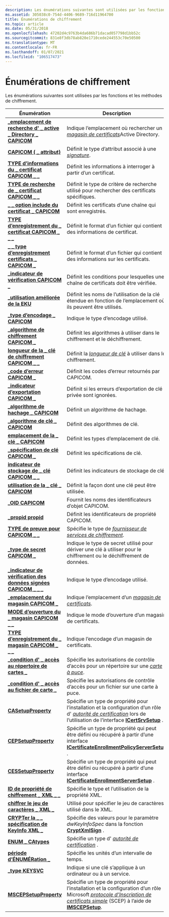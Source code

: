 ```yaml
---
description: Les énumérations suivantes sont utilisées par les fonctions et les méthodes de chiffrement.
ms.assetid: 305038c0-754d-4406-9689-716d11964700
title: Énumérations de chiffrement
ms.topic: article
ms.date: 05/31/2018
ms.openlocfilehash: 47202d4c9763b4da686b71dacad057798d1bb52c
ms.sourcegitcommit: 831e8f3db78ab820e1710cede244553c70e50500
ms.translationtype: MT
ms.contentlocale: fr-FR
ms.lasthandoff: 01/07/2021
ms.locfileid: "106517473"
---
```

# <a name="cryptography-enumerations"></a>Énumérations de chiffrement

Les énumérations suivantes sont utilisées par les fonctions et les méthodes de chiffrement.



| Énumération                                                                                      | Description                                                                                                                                                                                                                                                                                     |
|--------------------------------------------------------------------------------------------------|-------------------------------------------------------------------------------------------------------------------------------------------------------------------------------------------------------------------------------------------------------------------------------------------------|
| [**\_emplacement de recherche d' \_ active \_ Directory \_ CAPICOM**](capicom-active-directory-search-location.md) | Indique l’emplacement où rechercher un [*magasin de certificats*](../secgloss/c-gly.md)Active Directory.                                                                                                                            |
| [**CAPICOM ( \_ attribut)**](capicom-attribute.md)                                                  | Définit le type d’attribut associé à une [*signature*](../secgloss/d-gly.md).                                                                                                                                                  |
| [**TYPE d’informations du \_ certificat CAPICOM \_ \_**](capicom-cert-info-type.md)                                      | Définit les informations à interroger à partir d’un certificat.                                                                                                                                                                                                                                   |
| [**TYPE de recherche de \_ certificat CAPICOM \_ \_**](capicom-certificate-find-type.md)                        | Définit le type de critère de recherche utilisé pour rechercher des certificats spécifiques.                                                                                                                                                                                                                         |
| [**\_ \_ option include du certificat \_ CAPICOM**](capicom-certificate-include-option.md)              | Définit les certificats d’une chaîne qui sont enregistrés.                                                                                                                                                                                                                                                |
| [**TYPE d’enregistrement du \_ certificat CAPICOM \_ \_ \_**](capicom-certificate-save-as-type.md)                 | Définit le format d’un fichier qui contient des informations de certificat.                                                                                                                                                                                                                             |
| [**\_ \_ type d’enregistrement certificats \_ CAPICOM \_**](capicom-certificates-save-as-type.md)               | Définit le format d’un fichier qui contient des informations sur les certificats.                                                                                                                                                                                                                            |
| [**\_indicateur de vérification CAPICOM \_**](capicom-check-flag.md)                                               | Définit les conditions pour lesquelles une chaîne de certificats doit être vérifiée.                                                                                                                                                                                                                          |
| [**\_utilisation améliorée de la EKU**](capicom-eku.md)                                                              | Définit les noms de l’utilisation de la clé étendue en fonction de l’emplacement où ils peuvent être utilisés.                                                                                                                                                                                                                           |
| [**\_type d’encodage \_ CAPICOM**](capicom-encoding-type.md)                                         | Indique le type d’encodage utilisé.                                                                                                                                                                                                                                                               |
| [**\_algorithme de chiffrement CAPICOM \_**](capicom-encryption-algorithm.md)                           | Définit les algorithmes à utiliser dans le chiffrement et le déchiffrement.                                                                                                                                                                                                                                 |
| [**longueur de la \_ clé de chiffrement CAPICOM \_ \_**](capicom-encryption-key-length.md)                        | Définit la [*longueur de clé*](../secgloss/k-gly.md) à utiliser dans le chiffrement.                                                                                                                                                                          |
| [**\_code d’erreur CAPICOM \_**](capicom-error-code.md)                                               | Définit les codes d’erreur retournés par CAPICOM.                                                                                                                                                                                                                                               |
| [**\_indicateur d’exportation CAPICOM \_**](capicom-export-flag.md)                                             | Définit si les erreurs d’exportation de clé privée sont ignorées.                                                                                                                                                                                                                                           |
| [**\_algorithme de hachage \_ CAPICOM**](capicom-hash-algorithm.md)                                       | Définit un algorithme de hachage.                                                                                                                                                                                                                                                                       |
| [**\_algorithme de clé \_ CAPICOM**](capicom-key-algorithm.md)                                         | Définit des algorithmes de clé.                                                                                                                                                                                                                                                                         |
| [**emplacement de la \_ clé \_ CAPICOM**](capicom-key-location.md)                                           | Définit les types d’emplacement de clé.                                                                                                                                                                                                                                                                     |
| [**\_spécification de clé CAPICOM \_**](capicom-key-spec.md)                                                   | Définit les spécifications de clé.                                                                                                                                                                                                                                                                     |
| [**indicateur de stockage de \_ clé CAPICOM \_ \_**](capicom-key-storage-flag.md)                                  | Définit les indicateurs de stockage de clé.                                                                                                                                                                                                                                                                      |
| [**utilisation de la \_ clé \_ CAPICOM**](capicom-key-usage.md)                                                 | Définit la façon dont une clé peut être utilisée.                                                                                                                                                                                                                                                    |
| [**\_OID CAPICOM**](capicom-oid.md)                                                              | Fournit les noms des identificateurs d’objet CAPICOM.                                                                                                                                                                                                                                              |
| [**\_propid propid**](capicom-propid.md)                                                        | Définit les identificateurs de propriété CAPICOM.                                                                                                                                                                                                                                                       |
| [**TYPE de preuve pour CAPICOM \_ \_**](capicom-prov-type.md)                                                 | Spécifie le type de [*fournisseur de services de chiffrement*](../secgloss/c-gly.md).                                                                                                                             |
| [**\_type de secret CAPICOM \_**](capicom-secret-type.md)                                             | Indique le type de secret utilisé pour dériver une clé à utiliser pour le chiffrement ou le déchiffrement de données.                                                                                                                                                                                              |
| [**\_indicateur de vérification des données signées CAPICOM \_ \_ \_**](capicom-signed-data-verify-flag.md)                   | Indique le type d’encodage utilisé.                                                                                                                                                                                                                                                               |
| [**\_emplacement du magasin CAPICOM \_**](capicom-store-location.md)                                       | Indique l’emplacement d’un [*magasin de certificats*](../secgloss/c-gly.md).                                                                                                                                                              |
| [**MODE d’ouverture du \_ magasin CAPICOM \_ \_**](capicom-store-open-mode.md)                                    | Indique le mode d’ouverture d’un magasin de certificats.                                                                                                                                                                                                                                              |
| [**TYPE d’enregistrement du \_ magasin CAPICOM \_ \_ \_**](capicom-store-save-as-type.md)                             | Indique l’encodage d’un magasin de certificats.                                                                                                                                                                                                                                                  |
| [**\_condition d' \_ accès au répertoire de cartes \_**](card-directory-access-condition.md)                    | Spécifie les autorisations de contrôle d’accès pour un répertoire sur une [*carte à puce*](../secgloss/s-gly.md).                                                                                                                                                     |
| [**\_condition d' \_ accès au fichier de carte \_**](card-file-access-condition.md)                              | Spécifie les autorisations de contrôle d’accès pour un fichier sur une carte à puce.                                                                                                                                                                                                                                |
| [**CASetupProperty**](/windows/win32/api/casetup/ne-casetup-casetupproperty)                                         | Spécifie un type de propriété pour l’installation et la configuration d’un rôle d' [*autorité de certification*](../secgloss/c-gly.md) lors de l’utilisation de l’interface [**ICertSrvSetup**](/windows/desktop/api/Casetup/nn-casetup-icertsrvsetup) .                                   |
| [**CEPSetupProperty**](/windows/win32/api/casetup/ne-casetup-cepsetupproperty)                                                     | Spécifie un type de propriété qui peut être défini ou récupéré à partir d’une interface [**ICertificateEnrollmentPolicyServerSetup**](/windows/desktop/api/Casetup/nn-casetup-icertificateenrollmentpolicyserversetup) .                                                                                                                         |
| [**CESSetupProperty**](/windows/win32/api/casetup/ne-casetup-cessetupproperty)                                                     | Spécifie un type de propriété qui peut être défini ou récupéré à partir d’une interface [**ICertificateEnrollmentServerSetup**](/windows/desktop/api/Casetup/nn-casetup-icertificateenrollmentserversetup) .                                                                                                                                     |
| [**ID de propriété de chiffrement \_ XML \_ \_**](/windows/desktop/api/Cryptxml/ne-cryptxml-crypt_xml_property_id)                                        | Spécifie le type et l’utilisation de la propriété XML.                                                                                                                                                                                                                                               |
| [**chiffrer le jeu de caractères \_ XML \_**](/windows/desktop/api/Cryptxml/ne-cryptxml-crypt_xml_charset)                                                 | Utilisé pour spécifier le jeu de caractères utilisé dans le XML.                                                                                                                                                                                                                                              |
| [**CRYPTer la \_ \_ spécification de KeyInfo XML \_**](/windows/desktop/api/Cryptxml/ne-cryptxml-crypt_xml_keyinfo_spec)                                      | Spécifie des valeurs pour le paramètre *dwKeyInfoSpec* dans la fonction [**CryptXmlSign**](/windows/desktop/api/Cryptxml/nf-cryptxml-cryptxmlsign) .                                                                                                                                                                                        |
| [**ENUM \_ CAtypes**](/windows/desktop/api/Certsrv/ne-certsrv-enum_catypes)                                                            | Spécifie un type d' [*autorité de certification*](../secgloss/c-gly.md) .                                                                                                                                                  |
| [**période d’ÉNUMÉRation \_**](/windows/desktop/api/celib/ne-celib-enum_period)                                                              | Spécifie les unités d’un intervalle de temps.                                                                                                                                                                                                                                                             |
| [**\_type KEYSVC**](keysvc-type.md)                                                              | Indique si une clé s’applique à un ordinateur ou à un service.                                                                                                                                                                                                                                     |
| [**MSCEPSetupProperty**](/windows/win32/api/casetup/ne-casetup-mscepsetupproperty)                                                 | Spécifie un type de propriété pour l’installation et la configuration d’un rôle Microsoft [*protocole d’Inscription de certificats simple*](../secgloss/s-gly.md) (SCEP) à l’aide de [**IMSCEPSetup**](/windows/desktop/api/Casetup/nn-casetup-imscepsetup). |



 

 

 
